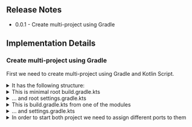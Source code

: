 ## Release Notes
* 0.0.1 - Create multi-project using Gradle

## Implementation Details
### Create multi-project using Gradle
First we need to create multi-project using Gradle and Kotlin Script.
<details>
  <summary>It has the following structure:</summary>

* module A
  * build.gradle.kts
  * settings.gradle.kts
* module B
  * build.gradle.kts
  * settings.gradle.kts
* build.gradle.kts
* settings.gradle.kts
</details>

<details>
  <summary>This is minimal root build.gradle.kts</summary>
  
```kotlin
plugins {
    id("org.springframework.boot") version "2.4.4" apply false
    kotlin("jvm") version "1.4.31" apply false
    kotlin("plugin.spring") version "1.4.31" apply false
}

subprojects {
}

extra["appGroup"] = "com.github.nl4"
extra["appVersion"] = "0.0.1"
```
`apply false` is used just to declare plugin version to be reused in modules
</details> 

<details>
  <summary>... and root settings.gradle.kts</summary>
  
```kotlin
rootProject.name = "x"

include("a")
include("b")
```
Here we declared modules
</details>

<details>
  <summary>This is build.gradle.kts from one of the modules</summary>

```kotlin
import org.jetbrains.kotlin.gradle.tasks.KotlinCompile

plugins {
  id("org.springframework.boot")
  id("io.spring.dependency-management")
  kotlin("jvm")
  kotlin("plugin.spring")
}

group = "${property("appGroup")}"
version = "${property("appVersion")}"
java.sourceCompatibility = JavaVersion.VERSION_11

repositories {
  mavenCentral()
}

dependencies {
  implementation(kotlin("stdlib-jdk8"))
  implementation(kotlin("reflect"))

  implementation("org.springframework.boot:spring-boot-starter-web")
  implementation("org.springframework.boot:spring-boot-starter-actuator")
}

springBoot {
  buildInfo()
}

tasks.withType<KotlinCompile> {
  kotlinOptions {
    freeCompilerArgs = listOf("-Xjsr305=strict")
    jvmTarget = "11"
  }
}
```
As you can see there is no need to declare plugins version in modules.<br>
Also it contains Java 11 configuration and Spring MVC dependency with Actuator.<br>
To fill Actuator endpoint with service info add the following lines:
```yaml
springBoot {
  buildInfo()
}
```

After service starts we can execute `GET http://localhost:8080/actuator/info` to see app version and make sure it works
</details>

<details>
  <summary>... and settings.gradle.kts</summary>

```kotlin
rootProject.name = "a"

```
We just declared module name
</details>

<details>
  <summary>In order to start both project we need to assign different ports to them</summary>

Default Spring server port is 8080, so we just need to set another one for another project in `application.yaml`
```yaml
server:
  port: 8081
```
</details>